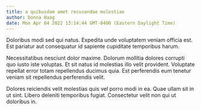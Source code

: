 ```yaml
---
title: a quibusdam amet recusandae molestiae
author: Donna Haag
date: Mon Apr 04 2022 13:14:44 GMT-0400 (Eastern Daylight Time)
---
```

Doloribus modi sed qui natus. Expedita unde voluptatem veniam officia est. Est pariatur aut consequatur id sapiente cupiditate temporibus harum.

 Necessitatibus nesciunt dolor maxime. Dolorum mollitia dolores corrupti quo iusto iste voluptas. Et sit natus id molestias illo velit provident. Voluptate repellat error totam repellendus ducimus quia. Est perferendis eum tenetur veniam sit repellendus perferendis velit.

 Dolores reiciendis velit molestias quis vel porro modi in ea. Quae ullam sit in ut sint. Libero deleniti temporibus fugiat. Consectetur velit non qui ut doloribus in.